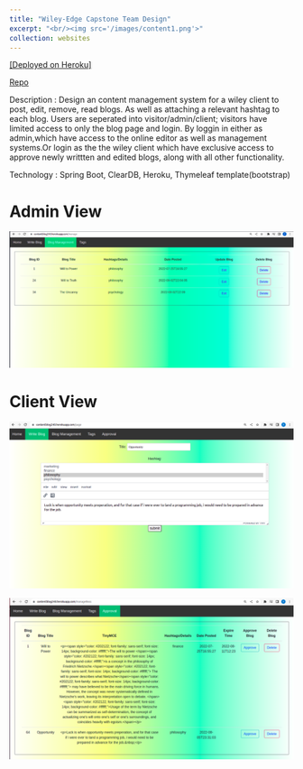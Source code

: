 ```yaml
---
title: "Wiley-Edge Capstone Team Design"
excerpt: "<br/><img src='/images/content1.png'>"
collection: websites
---
```


[[Deployed on Heroku]](https://contentblog240.herokuapp.com) 

[Repo](https://github.com/yida-li/Content-Management-System)


Description : Design an content management system for a wiley client to post, edit, remove, read blogs. As well as attaching a relevant hashtag to each blog. Users are seperated into visitor/admin/client; visitors have limited access to only the blog page and login. By loggin in either as admin,which have access to the online editor as well as management systems.Or login as the the wiley client which have exclusive access to approve newly writtten and edited blogs, along with all other functionality.

Technology : Spring Boot, ClearDB, Heroku, Thymeleaf template(bootstrap)

# Admin View
![til](/images/content3.png)

# Client View
![til](/images/content2.png)

![til](/images/con.png)
